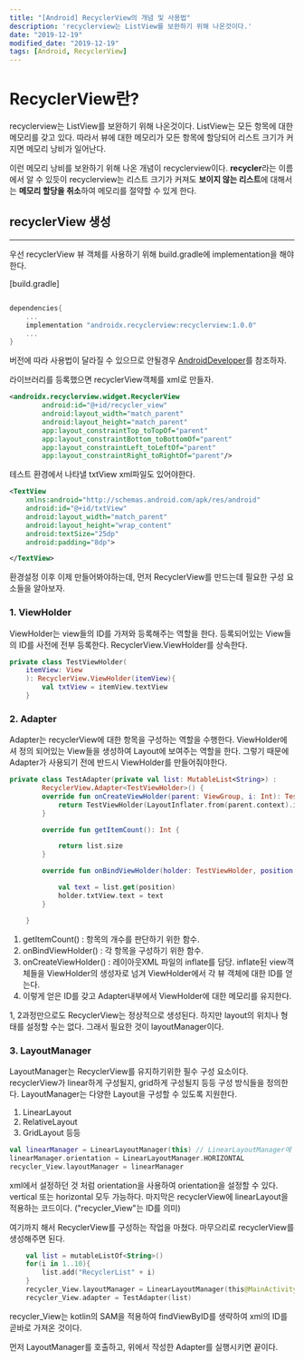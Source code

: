 ```yaml
---
title: "[Android] RecyclerView의 개념 및 사용법"
description: 'recyclerview는 ListView를 보완하기 위해 나온것이다.'
date: "2019-12-19"
modified_date: "2019-12-19"
tags: [Android, RecyclerView]
---
```


# RecyclerView란?

recyclerview는 ListView를 보완하기 위해 나온것이다. ListView는 모든 항목에 대한 메모리를 갖고 있다. 따라서 뷰에 대한 메모리가 모든 항목에 할당되어 리스트 크기가 커지면 메모리 낭비가 일어난다.

이런 메모리 낭비를 보완하기 위해 나온 개념이 recyclerview이다. **recycler**라는 이름에서 알 수 있듯이 recyclerview는 리스트 크기가 커져도 **보이지 않는 리스트**에 대해서는 **메모리 할당을 취소**하여 메모리를 절약할 수 있게 한다.

## recyclerView 생성

---

우선 recyclerView 뷰 객체를 사용하기 위해 build.gradle에 implementation을 해야한다.

[build.gradle]

```kotlin

dependencies{
    ...
    implementation "androidx.recyclerview:recyclerview:1.0.0"
    ...
}
```

버전에 따라 사용법이 달라질 수 있으므로 안될경우 [AndroidDeveloper](https://developer.android.com/reference/androidx/recyclerview/widget/package-summary.html)를 참조하자.

라이브러리를 등록했으면 recyclerView객체를 xml로 만들자.

```xml
<androidx.recyclerview.widget.RecyclerView
        android:id="@+id/recycler_view"
        android:layout_width="match_parent"
        android:layout_height="match_parent"
        app:layout_constraintTop_toTopOf="parent"
        app:layout_constraintBottom_toBottomOf="parent"
        app:layout_constraintLeft_toLeftOf="parent"
        app:layout_constraintRight_toRightOf="parent"/>
```

테스트 환경에서 나타낼 txtView xml파일도 있어야한다.

```xml
<TextView
    xmlns:android="http://schemas.android.com/apk/res/android"
    android:id="@+id/txtView"
    android:layout_width="match_parent"
    android:layout_height="wrap_content"
    android:textSize="25dp"
    android:padding="8dp">

</TextView>
```

환경설정 이후 이제 만들어봐야하는데, 먼저 RecyclerView를 만드는데 필요한 구성 요소들을 알아보자.

### 1. ViewHolder

ViewHolder는 view들의 ID를 가져와 등록해주는 역할을 한다. 등록되어있는 View들의 ID를 사전에 전부 등록한다. RecyclerView.ViewHolder를 상속한다.

```kotlin
private class TestViewHolder(
    itemView: View
    ): RecyclerView.ViewHolder(itemView){
        val txtView = itemView.textView
    }
```

### 2. Adapter

Adapter는 recyclerView에 대한 항목을 구성하는 역할을 수행한다. ViewHolder에셔 정의 되어있는 View들을 생성하여 Layout에 보여주는 역할을 한다. 그렇기 때문에 Adapter가 사용되기 전에 반드시 ViewHolder를 만들어줘야한다.

```kotlin
private class TestAdapter(private val list: MutableList<String>) :
        RecyclerView.Adapter<TestViewHolder>() {
        override fun onCreateViewHolder(parent: ViewGroup, i: Int): TestViewHolder {
            return TestViewHolder(LayoutInflater.from(parent.context).inflate(R.layout.item_main, parent, false))
        }

        override fun getItemCount(): Int {

            return list.size
        }

        override fun onBindViewHolder(holder: TestViewHolder, position: Int) {

            val text = list.get(position)
            holder.txtView.text = text
        }

    }
```

1. getItemCount() : 항목의 개수를 판단하기 위한 함수.
2. onBindViewHolder() : 각 항목을 구성하기 위한 함수.
3. onCreateViewHolder() : 레이아웃XML 파일의 inflate를 담당. inflate된 view객체들을 ViewHolder의 생성자로 넘겨 ViewHolder에서 각 뷰 객체에 대한 ID를 얻는다.
4. 이렇게 얻은 ID를 갖고 Adapter내부에서 ViewHolder에 대한 메모리를 유지한다.

1, 2과정만으로도 RecyclerView는 정상적으로 생성된다. 하지만 layout의 위치나 형태를 설정할 수는 없다. 그래서 필요한 것이 layoutManager이다.

### 3. LayoutManager

LayoutManager는 RecyclerView를 유지하기위한 필수 구성 요소이다. recyclerView가 linear하게 구성될지, grid하게 구성될지 등등 구성 방식들을 정의한다. LayoutManager는 다양한 Layout을 구성할 수 있도록 지원한다.

1. LinearLayout
2. RelativeLayout
3. GridLayout 등등

```kotlin
val linearManager = LinearLayoutManager(this) // LinearLayoutManager에 대한 객체 생성
linearManager.orientation = LinearLayoutManager.HORIZONTAL
recycler_View.layoutManager = linearManager
```

xml에서 설정하던 것 처럼 orientation을 사용하여 orientation을 설정할 수 있다. vertical 또는 horizontal 모두 가능하다.
마지막은 recyclerView에 linearLayout을 적용하는 코드이다.
("recycler_View"는 ID를 의미)

여기까지 해서 RecyclerView를 구성하는 작업을 마쳤다. 마무으리로 recyclerView를 생성해주면 된다.

```kotlin
    val list = mutableListOf<String>()
    for(i in 1..10){
        list.add("RecyclerList" + i)
    }
    recycler_View.layoutManager = LinearLayoutManager(this@MainActivity)
    recycler_View.adapter = TestAdapter(list)
```

recycler_View는 kotlin의 SAM을 적용하여 findViewByID를 생략하여 xml의 ID를 곧바로 가져온 것이다.

먼저 LayoutManager를 호출하고, 위에서 작성한 Adapter를 실행시키면 끝이다.
